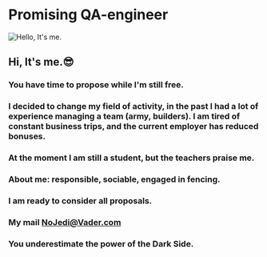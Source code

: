  # **Promising QA-engineer**


![Hello, It's me.](https://sun9-56.userapi.com/impf/c853528/v853528702/f181d/QH40_b1MS6E.jpg?size=320x480&quality=96&sign=285614e9a953e18f83ef7b5a065130db&c_uniq_tag=2a2AWujeIx3Ik2pfa0a3fS0ClQOdJ_qBoqyxdLbHSsw&type=album)

## Hi, It's me.😎


### You have time to propose while I'm still free.

### I decided to change my field of activity, in the past I had a lot of experience managing a team (army, builders). I am tired of constant business trips, and the current employer has reduced bonuses.

### At the moment I am still a student, but the teachers praise me.

### About me: responsible, sociable, engaged in fencing.
### I am ready to consider all proposals.

### My mail NoJedi@Vader.com

### You underestimate the power of the Dark Side.